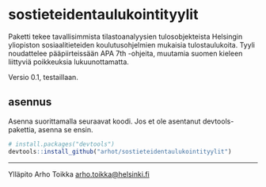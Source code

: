 
<!-- README.md is generated from README.Rmd. Please edit that file -->

# sostieteidentaulukointityylit

<!-- badges: start -->
<!-- badges: end -->

Paketti tekee tavallisimmista tilastoanalyysien tulosobjekteista
Helsingin yliopiston sosiaalitieteiden koulutusohjelmien mukaisia
tulostaulukoita. Tyyli noudattelee pääpiirteissään APA 7th -ohjeita,
muutamia suomen kieleen liittyviä poikkeuksia lukuunottamatta.

Versio 0.1, testaillaan.

## asennus

Asenna suorittamalla seuraavat koodi. Jos et ole asentanut
devtools-pakettia, asenna se ensin.

``` r
# install.packages("devtools")
devtools::install_github("arhot/sostieteidentaulukointityylit")
```

------------------------------------------------------------------------

Ylläpito Arho Toikka <arho.toikka@helsinki.fi>
